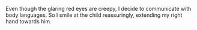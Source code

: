 Even though the glaring red eyes are creepy, I decide to communicate with body languages. So I smile at the child reassuringly, extending my right hand towards him.
